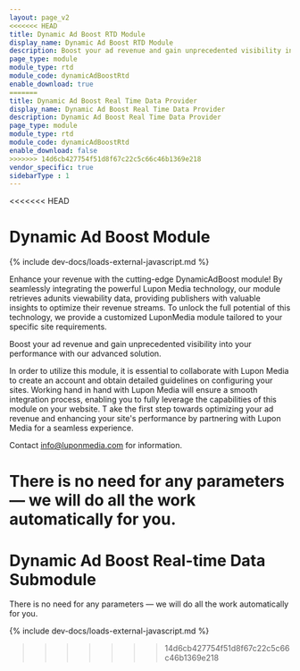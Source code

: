 ```yaml
---
layout: page_v2
<<<<<<< HEAD
title: Dynamic Ad Boost RTD Module
display_name: Dynamic Ad Boost RTD Module
description: Boost your ad revenue and gain unprecedented visibility into your performance with our powerful, site-tailored Dynamic Ad Boost solution powered by Lupon Media.
page_type: module
module_type: rtd
module_code: dynamicAdBoostRtd
enable_download: true
=======
title: Dynamic Ad Boost Real Time Data Provider
display_name: Dynamic Ad Boost Real Time Data Provider
description: Dynamic Ad Boost Real Time Data Provider
page_type: module
module_type: rtd
module_code: dynamicAdBoostRtd
enable_download: false
>>>>>>> 14d6cb427754f51d8f67c22c5c66c46b1369e218
vendor_specific: true
sidebarType : 1
---
```


<<<<<<< HEAD
# Dynamic Ad Boost Module

{% include dev-docs/loads-external-javascript.md %}

Enhance your revenue with the cutting-edge DynamicAdBoost module! 
By seamlessly integrating the powerful Lupon Media technology, our module retrieves adunits viewability data, providing publishers with valuable insights to optimize their revenue streams. 
To unlock the full potential of this technology, we provide a customized LuponMedia module tailored to your specific site requirements. 

Boost your ad revenue and gain unprecedented visibility into your performance with our advanced solution.

In order to utilize this module, it is essential to collaborate with Lupon Media to create an account and obtain detailed guidelines on configuring your sites. 
Working hand in hand with Lupon Media will ensure a smooth integration process, enabling you to fully leverage the capabilities of this module on your website. T
ake the first step towards optimizing your ad revenue and enhancing your site's performance by partnering with Lupon Media for a seamless experience. 

Contact info@luponmedia.com for information.

There is no need for any parameters — we will do all the work automatically for you.
=======
# Dynamic Ad Boost Real-time Data Submodule

There is no need for any parameters — we will do all the work automatically for you.

{% include dev-docs/loads-external-javascript.md %}
>>>>>>> 14d6cb427754f51d8f67c22c5c66c46b1369e218
